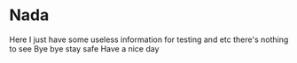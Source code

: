 # Nada
Here I just have some useless information for testing and etc
there's nothing to see
Bye bye stay safe
Have a nice day 
